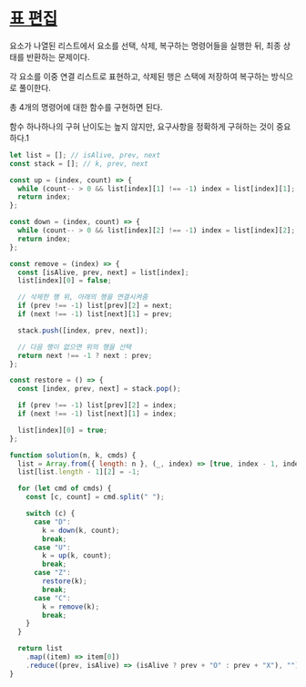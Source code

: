 # [표 편집](https://school.programmers.co.kr/learn/courses/30/lessons/81303)

요소가 나열된 리스트에서 요소를 선택, 삭제, 복구하는 명령어들을 실행한 뒤, 최종 상태를 반환하는 문제이다.

각 요소를 이중 연결 리스트로 표현하고, 삭제된 행은 스택에 저장하여 복구하는 방식으로 풀이한다.

총 4개의 명령어에 대한 함수를 구현하면 된다.

함수 하나하나의 구혀 난이도는 높지 않지만, 요구사항을 정확하게 구혀하는 것이 중요하다.1

```js
let list = []; // isAlive, prev, next
const stack = []; // k, prev, next

const up = (index, count) => {
  while (count-- > 0 && list[index][1] !== -1) index = list[index][1]; // count만큼 위로 이동. 단, 맨 위에 도달하면 멈춤
  return index;
};

const down = (index, count) => {
  while (count-- > 0 && list[index][2] !== -1) index = list[index][2]; // count만큼 아래로 이동. 단, 맨 아래에 도달하면 멈춤
  return index;
};

const remove = (index) => {
  const [isAlive, prev, next] = list[index];
  list[index][0] = false;

  // 삭제한 행 위, 아래의 행을 연결시켜줌
  if (prev !== -1) list[prev][2] = next;
  if (next !== -1) list[next][1] = prev;

  stack.push([index, prev, next]);

  // 다음 행이 없으면 위의 행을 선택
  return next !== -1 ? next : prev;
};

const restore = () => {
  const [index, prev, next] = stack.pop();

  if (prev !== -1) list[prev][2] = index;
  if (next !== -1) list[next][1] = index;

  list[index][0] = true;
};

function solution(n, k, cmds) {
  list = Array.from({ length: n }, (_, index) => [true, index - 1, index + 1]);
  list[list.length - 1][2] = -1;

  for (let cmd of cmds) {
    const [c, count] = cmd.split(" ");

    switch (c) {
      case "D":
        k = down(k, count);
        break;
      case "U":
        k = up(k, count);
        break;
      case "Z":
        restore(k);
        break;
      case "C":
        k = remove(k);
        break;
    }
  }

  return list
    .map((item) => item[0])
    .reduce((prev, isAlive) => (isAlive ? prev + "O" : prev + "X"), "");
}
```
